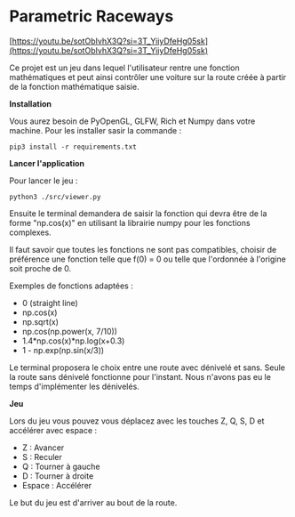 # Parametric Raceways

[https://youtu.be/sotObIvhX3Q?si=3T_YiiyDfeHg05sk](https://youtu.be/sotObIvhX3Q?si=3T_YiiyDfeHg05sk)

Ce projet est un jeu dans lequel l'utilisateur rentre une fonction mathématiques et peut ainsi contrôler une voiture sur la route créée à partir de la fonction mathématique saisie.

**Installation**

Vous aurez besoin de PyOpenGL, GLFW, Rich et Numpy dans votre machine. Pour les installer sasir la commande :

```
pip3 install -r requirements.txt

```

**Lancer l'application** 

Pour lancer le jeu :

```
python3 ./src/viewer.py

```

Ensuite le terminal demandera de saisir la fonction qui devra être de la forme "np.cos(x)" en utilisant la librairie numpy pour les fonctions complexes.

Il faut savoir que toutes les fonctions ne sont pas compatibles, choisir de préférence une fonction telle que f(0) = 0 ou telle que l'ordonnée à l'origine soit proche de 0.

Exemples de fonctions adaptées :

- 0 (straight line)
- np.cos(x)
- np.sqrt(x)
- np.cos(np.power(x, 7/10))
- 1.4*np.cos(x)*np.log(x+0.3)
- 1 - np.exp(np.sin(x/3))

Le terminal proposera le choix entre une route avec dénivelé et sans. Seule la route sans dénivelé fonctionne pour l'instant. Nous n'avons pas eu le temps d'implémenter les dénivelés.

**Jeu**

Lors du jeu vous pouvez vous déplacez avec les touches Z, Q, S, D et accélérer avec espace :

- Z : Avancer
- S : Reculer
- Q : Tourner à gauche
- D : Tourner à droite
- Espace : Accélérer

Le but du jeu est d'arriver au bout de la route.